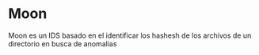 # Moon
Moon es un IDS basado en el identificar los hashesh de los archivos de un directorio en busca de anomalias

